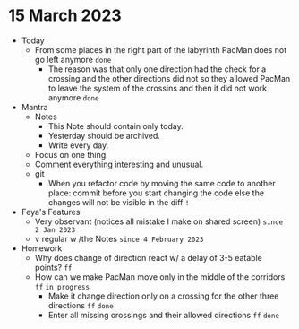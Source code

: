 # 15 March 2023

* Today
  * From some places in the right part of the labyrinth PacMan does not go left anymore `done`
    * The reason was that only one direction had the check for a crossing and the other directions did not so they allowed PacMan to leave the system of the crossins and then it did not work anymore `done`
* Mantra
  * Notes
    * This Note should contain only today.
    * Yesterday should be archived.
    * Write every day.
  * Focus on one thing.
  * Comment everything interesting and unusual.
  * git
    * When you refactor code by moving the same code to another place: commit before you start changing the code else the changes will not be visible in the diff `!`
* Feya's Features
  * Very observant (notices all mistake I make on shared screen) `since 2 Jan 2023`
  * v regular w /the Notes `since 4 February 2023`
* Homework
  * Why does change of direction react w/ a delay of 3-5 eatable points? `ff`
  * How can we make PacMan move only in the middle of the corridors `ff` `in progress`
    * Make it change direction only on a crossing for the other three directions `ff` `done`
    * Enter all missing crossings and their allowed directions `ff` `done`